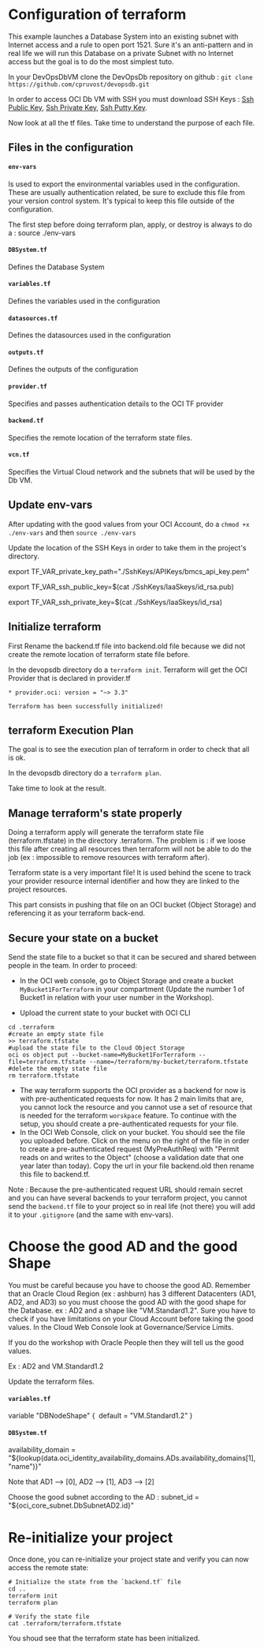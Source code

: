# Configuration of terraform

This example launches a Database System into an existing subnet with Internet access and a rule to open port 1521. Sure it's an anti-pattern and in real life we will run this Database on a private Subnet with no Internet access but the goal is to do the most simplest tuto.

In your DevOpsDbVM clone the DevOpsDb repository on github : `git clone https://github.com/cpruvost/devopsdb.git`

In order to access OCI Db VM with SSH you must download SSH Keys :  [Ssh Public Key](https://objectstorage.us-ashburn-1.oraclecloud.com/n/gse00014392/b/DevOpsDbBucket/o/id_rsa.pub), [Ssh Private Key](https://objectstorage.us-ashburn-1.oraclecloud.com/n/gse00014392/b/DevOpsDbBucket/o/id_rsa), [Ssh Putty Key](https://objectstorage.us-ashburn-1.oraclecloud.com/n/gse00014392/b/DevOpsDbBucket/o/id_rsa.ppk).

Now look at all the tf files. Take time to understand the purpose of each file.

## Files in the configuration

#### `env-vars`

Is used to export the environmental variables used in the configuration. These are usually authentication related, be sure to exclude this file from your version control system. It's typical to keep this file outside of the configuration.

The first step before doing terraform plan, apply, or destroy is always to do a : source ./env-vars

#### `DBSystem.tf`

Defines the Database System

#### `variables.tf`

Defines the variables used in the configuration

#### `datasources.tf`

Defines the datasources used in the configuration

#### `outputs.tf`

Defines the outputs of the configuration

#### `provider.tf`

Specifies and passes authentication details to the OCI TF provider

#### `backend.tf`

Specifies the remote location of the terraform state files.  

#### `vcn.tf`

Specifies the Virtual Cloud network and the subnets that will be used by the Db VM.

## Update  env-vars

After updating with the good values from your OCI Account, do a `chmod +x ./env-vars` and then  `source ./env-vars`

Update the location of the SSH Keys in order to take them in the project's directory.

export TF_VAR_private_key_path="./SshKeys/APIKeys/bmcs_api_key.pem"

export TF_VAR_ssh_public_key=$(cat ./SshKeys/IaaSkeys/id_rsa.pub)

export TF_VAR_ssh_private_key=$(cat ./SshKeys/IaaSkeys/id_rsa)

## Initialize terraform

First Rename the backend.tf file into backend.old file because we did not create the remote location of terraform state file before. 

In the devopsdb directory do a `terraform init`. Terraform will get the OCI Provider that is declared in provider.tf

```shell
* provider.oci: version = "~> 3.3"

Terraform has been successfully initialized!
```
## terraform Execution Plan

The goal is to see the execution plan of terraform in order to check that all is ok.

In the devopsdb directory do a `terraform plan`.

Take time to look at the result.


## Manage terraform's state properly

Doing a terraform apply will generate the terraform state file (terraform.tfstate) in the directory .terraform. The problem is : if we loose this file after creating all resources then terraform will not be able to do the job (ex : impossible to remove resources with terraform after). 

Terraform state is a very important file! It is used behind the scene to track
your provider resource internal identifier and how they are linked to the
project resources. 

This part consists in pushing that file on an OCI bucket (Object Storage) and referencing it
as your terraform back-end.

## Secure your state on a bucket

Send the state file to a bucket so that it can be secured and shared between
people in the team. In order to proceed:

- In the OCI web console, go to Object Storage and create a bucket `MyBucket1ForTerraform` in your compartment (Update the number 1 of Bucket1 in relation with your user number in the Workshop).

- Upload the current state to your bucket with OCI CLI

```shell
cd .terraform
#create an empty state file
>> terraform.tfstate
#upload the state file to the Cloud Object Storage
oci os object put --bucket-name=MyBucket1ForTerraform --file=terraform.tfstate --name=/terraform/my-bucket/terraform.tfstate
#delete the empty state file
rm terraform.tfstate
```

- The way terraform supports the OCI provider as a backend for now is with
  pre-authenticated requests for now. It has 2 main limits that are, you cannot
  lock the resource and you cannot use a set of resource that is needed for
  the terraform `worskpace` feature. To continue with the setup, you should
  create a pre-authenticated requests for your file.
- In the OCI Web Console, click on your bucket. You should see the file you uploaded before. Click on the menu on the right of the file in order to create a pre-authenticated request (MyPreAuthReq) with "Permit reads on and writes to the Object" (choose a validation date that one year later than today). Copy the url in your file backend.old then rename this file to  backend.tf.

Note : Because the pre-authenticated request URL should remain secret and you can have
several backends to your terraform project, you cannot send the `backend.tf`
file to your project so in real life (not there) you will add it to  your `.gitignore` (and the same with env-vars).

# Choose the good AD and the good Shape

You must be careful because you have to choose the good AD. Remember that an Oracle Cloud Region (ex : ashburn) has 3 different Datacenters (AD1, AD2, and AD3) so you must choose the good AD with the good shape for the Database. ex : AD2 and a shape like "VM.Standard1.2". Sure you have to check if you have limitations on your Cloud Account before taking the good values. In the Cloud Web Console look at Governance/Service Limits.

If you do the workshop with Oracle People then they will tell us the good values. 

Ex : AD2 and VM.Standard1.2

Update the terraform files.

#### `variables.tf`

variable "DBNodeShape" {
​    default = "VM.Standard1.2"
}

#### `DBSystem.tf`

availability_domain = "${lookup(data.oci_identity_availability_domains.ADs.availability_domains[1],"name")}"

Note that AD1 --> [0], AD2 --> [1], AD3 --> [2]

Choose the good subnet according to the AD : subnet_id = "${oci_core_subnet.DbSubnetAD2.id}"

# Re-initialize your project

Once done, you can re-initialize your project state and verify you can now
access the remote state:

```shell
# Initialize the state from the `backend.tf` file
cd ..
terraform init
terraform plan

# Verify the state file
cat .terraform/terraform.tfstate
```

You shoud see that the terraform state has been initialized.
